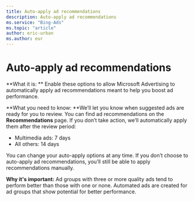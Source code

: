```yaml
---
title: Auto-apply ad recommendations
description: Auto-apply ad recommendations
ms.service: "Bing-Ads"
ms.topic: "article"
author: eric-urban
ms.author: eur
---
```


# Auto-apply ad recommendations

**What it is: ** Enable these options to allow Microsoft Advertising to automatically apply ad recommendations meant to help you boost ad performance.

**What you need to know: **We’ll let you know when suggested ads are ready for you to review. You can find ad recommendations on the **Recommendations** page. If you don’t take action, we’ll automatically apply them after the review period:

- Multimedia ads: 7 days
- All others: 14 days

You can change your auto-apply options at any time. If you don’t choose to auto-apply ad recommendations, you’ll still be able to apply recommendations manually.

**Why it's important:** Ad groups with three or more quality ads tend to perform better than those with one or none. Automated ads are created for ad groups that show potential for better performance.


